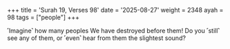 +++
title = 'Surah 19, Verses 98'
date = '2025-08-27'
weight = 2348
ayah = 98
tags = ["people"]
+++

˹Imagine˺ how many peoples We have destroyed before them! Do you ˹still˺ see any of them, or ˹even˺ hear from them the slightest sound?